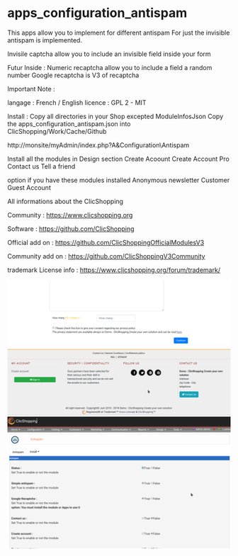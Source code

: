 # apps_configuration_antispam


This apps allow you to implement for different antispam
For just the invisible antispam is implemented.

Invisile captcha allow you to include an invisible field inside your form

Futur Inside :
Numeric recaptcha allow you to include a field a random number
Google recaptcha is V3 of recaptcha

Important Note :

langage : French / English
licence  : GPL 2 - MIT


Install :
Copy all directories in your Shop excepted ModuleInfosJson
Copy the apps_configuration_antispam.json into ClicShopping/Work/Cache/Github

http://monsite/myAdmin/index.php?A&Configuration\Antispam

Install all the modules in Design section
Create Acoount
Create Account Pro
Contact us
Tell a friend

option if you have these modules installed
Anonymous newsletter
Customer Guest Account

All informations about the ClicShopping

 Community : https://www.clicshopping.org

 Software : https://github.com/ClicShopping

 Official add on : https://github.com/ClicShoppingOfficialModulesV3

 Community add on : https://github.com/ClicShoppingV3Community

 trademark License info : https://www.clicshopping.org/forum/trademark/ 
 
![image](https://github.com/ClicShoppingOfficialModulesV3/apps_configuration_antispam/blob/master/ModuleInfosJson/image.png)
![antispam](https://github.com/ClicShoppingOfficialModulesV3/apps_configuration_antispam/blob/master/ModuleInfosJson/antispam_admin.png)
